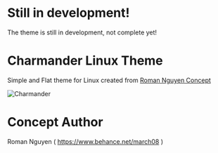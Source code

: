 # Still in development!
The theme is still in development, not complete yet!

# Charmander Linux Theme
Simple and Flat theme for Linux created from [Roman Nguyen Concept](https://www.behance.net/gallery/28804097/Ubuntu-1604-Stupendously-Hot-Charmander-concept)

![Charmander](https://mir-s3-cdn-cf.behance.net/project_modules/max_1200/a3133728804097.55d479d39d6c8.jpg)

# Concept Author
Roman Nguyen ( https://www.behance.net/march08 )
